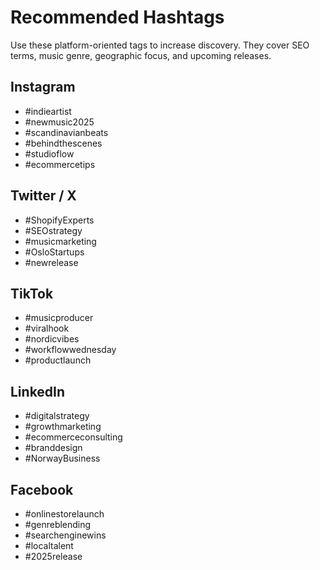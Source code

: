 # Recommended Hashtags

Use these platform-oriented tags to increase discovery. They cover SEO terms, music genre, geographic focus, and upcoming releases.

## Instagram
- #indieartist
- #newmusic2025
- #scandinavianbeats
- #behindthescenes
- #studioflow
- #ecommercetips

## Twitter / X
- #ShopifyExperts
- #SEOstrategy
- #musicmarketing
- #OsloStartups
- #newrelease

## TikTok
- #musicproducer
- #viralhook
- #nordicvibes
- #workflowwednesday
- #productlaunch

## LinkedIn
- #digitalstrategy
- #growthmarketing
- #ecommerceconsulting
- #branddesign
- #NorwayBusiness

## Facebook
- #onlinestorelaunch
- #genreblending
- #searchenginewins
- #localtalent
- #2025release
